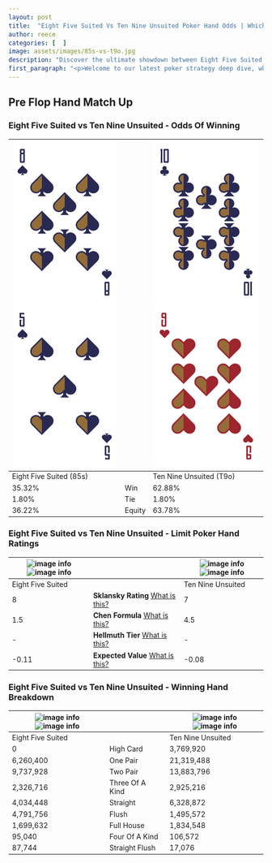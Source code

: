 ```yaml
---
layout: post
title:  "Eight Five Suited Vs Ten Nine Unsuited Poker Hand Odds | Which Is The Better Hand In Poker? A Complete Guide"
author: reece
categories: [  ]
image: assets/images/85s-vs-t9o.jpg
description: "Discover the ultimate showdown between Eight Five Suited and Ten Nine Unsuited in poker! Uncover the odds, strategies, and scenarios where one hand triumphs over the other. Get ready to up your poker game with this thrilling analysis."
first_paragraph: "<p>Welcome to our latest poker strategy deep dive, where we're pitting two distinct hands against each other in a high-stakes showdown: Eight Five Suited vs Ten Nine Unsuited.</p><p>In the dynamic world of poker, every decision counts, and knowing which hand holds the upper hand is key to your success at the table.</p><p>In this article, we'll dissect these two hands, explore the scenarios where one dominates the other, and equip you with the knowledge to make strategic choices that can tip the odds in your favor.</p><p>Get ready to unravel the intriguing dynamics of these poker hands and elevate your game to new heights.</p>"
---
```




[comment]: # (sp0)

## Pre Flop Hand Match Up

<div class="table hand-ratings" markdown="1"> 



### Eight Five Suited vs Ten Nine Unsuited - Odds Of Winning


    
| ![image info](assets/images/hand1/8.png) ![image info](assets/images/hand1/5.png) |  | ![image info](assets/images/hand2/t.png) ![image info](assets/images/hand2/9o.png) |
| -------- | -------- | -------- |
| Eight Five Suited (85s) |  | Ten Nine Unsuited (T9o) |
| 35.32% | Win | 62.88% |
| 1.80% | Tie | 1.80% |
| 36.22% | Equity | 63.78% |




[comment]: # (sp1)



### Eight Five Suited vs Ten Nine Unsuited - Limit Poker Hand Ratings


    
| ![image info](https://www.riverpairs.com/assets/images/hand1/8.png) ![image info](https://www.riverpairs.com/assets/images/hand1/5.png) |  | ![image info](https://www.riverpairs.com/assets/images/hand2/t.png) ![image info](https://www.riverpairs.com/assets/images/hand2/9o.png) |
| -------- | -------- | -------- |
| Eight Five Suited |  | Ten Nine Unsuited |
| 8 | **Sklansky Rating** [What is this?](/sklansky-rating-explained) | 7 |
| 1.5 | **Chen Formula** [What is this?](/chen-formula-explained) | 4.5 |
| - | **Hellmuth Tier** [What is this?](/Hellmuth-tier-explained) | - |
| -0.11 | **Expected Value** [What is this?](/expected-value-explained) | -0.08 |




[comment]: # (sp2)



### Eight Five Suited vs Ten Nine Unsuited - Winning Hand Breakdown


    
| ![image info](https://www.riverpairs.com/assets/images/hand1/8.png) ![image info](https://www.riverpairs.com/assets/images/hand1/5.png) |  | ![image info](https://www.riverpairs.com/assets/images/hand2/t.png) ![image info](https://www.riverpairs.com/assets/images/hand2/9o.png) |
| -------- | -------- | -------- |
| Eight Five Suited |  | Ten Nine Unsuited |
| 0 | High Card | 3,769,920 |
| 6,260,400 | One Pair | 21,319,488 |
| 9,737,928 | Two Pair | 13,883,796 |
| 2,326,716 | Three Of A Kind | 2,925,216 |
| 4,034,448 | Straight | 6,328,872 |
| 4,791,756 | Flush | 1,495,572 |
| 1,699,632 | Full House | 1,834,548 |
| 95,040 | Four Of A Kind | 106,572 |
| 87,744 | Straight Flush | 17,076 |




[comment]: # (sp3)



</div>

[comment]: # (sp4)



[comment]: # (sp5)

